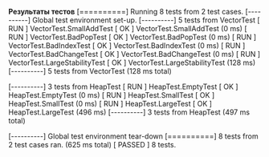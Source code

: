**Результаты тестов**
[==========] Running 8 tests from 2 test cases.
[----------] Global test environment set-up.
[----------] 5 tests from VectorTest
[ RUN      ] VectorTest.SmallAddTest
[       OK ] VectorTest.SmallAddTest (0 ms)
[ RUN      ] VectorTest.BadPopTest
[       OK ] VectorTest.BadPopTest (0 ms)
[ RUN      ] VectorTest.BadIndexTest
[       OK ] VectorTest.BadIndexTest (0 ms)
[ RUN      ] VectorTest.BadChangeTest
[       OK ] VectorTest.BadChangeTest (0 ms)
[ RUN      ] VectorTest.LargeStabilityTest
[       OK ] VectorTest.LargeStabilityTest (128 ms)
[----------] 5 tests from VectorTest (128 ms total)

[----------] 3 tests from HeapTest
[ RUN      ] HeapTest.EmptyTest
[       OK ] HeapTest.EmptyTest (0 ms)
[ RUN      ] HeapTest.SmallTest
[       OK ] HeapTest.SmallTest (0 ms)
[ RUN      ] HeapTest.LargeTest
[       OK ] HeapTest.LargeTest (496 ms)
[----------] 3 tests from HeapTest (497 ms total)

[----------] Global test environment tear-down
[==========] 8 tests from 2 test cases ran. (625 ms total)
[  PASSED  ] 8 tests.
